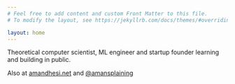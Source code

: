 ```yaml
---
# Feel free to add content and custom Front Matter to this file.
# To modify the layout, see https://jekyllrb.com/docs/themes/#overriding-theme-defaults

layout: home
---
```


Theoretical computer scientist, ML engineer and startup founder learning and building in public.

Also at [amandhesi.net](https://amandhesi.net/about/) and [@amansplaining](https://x.com/amansplaining)
